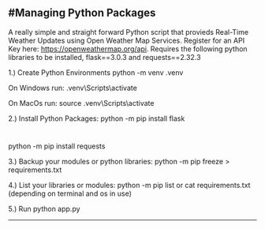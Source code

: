 #Managing Python Packages
--------
A really simple and straight forward Python script that provieds Real-Time Weather Updates using Open Weather Map Services. Register for an API Key here: https://openweathermap.org/api. Requires the following python libraries to be installed, flask==3.0.3 and requests==2.32.3 

1.) Create Python Environments
python -m venv .venv

On Windows run:
.venv\Scripts\activate

On MacOs run:
source .venv\Scripts\activate

2.) Install Python Packages: 
python -m pip install flask
#
python -m pip install requests

3.) Backup your modules or python libraries:
python -m pip freeze > requirements.txt

4.) List your libraries or modules:
python -m pip list or 
cat requirements.txt (depending on terminal and os in use)

5.) Run python app.py

------
